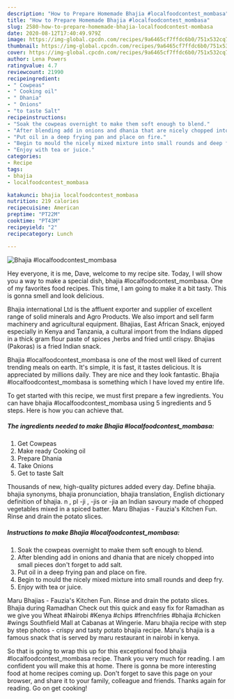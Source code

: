 ```yaml
---
description: "How to Prepare Homemade Bhajia #localfoodcontest_mombasa"
title: "How to Prepare Homemade Bhajia #localfoodcontest_mombasa"
slug: 2580-how-to-prepare-homemade-bhajia-localfoodcontest-mombasa
date: 2020-08-12T17:40:49.979Z
image: https://img-global.cpcdn.com/recipes/9a6465cf7ffdc6b0/751x532cq70/bhajia-localfoodcontest_mombasa-recipe-main-photo.jpg
thumbnail: https://img-global.cpcdn.com/recipes/9a6465cf7ffdc6b0/751x532cq70/bhajia-localfoodcontest_mombasa-recipe-main-photo.jpg
cover: https://img-global.cpcdn.com/recipes/9a6465cf7ffdc6b0/751x532cq70/bhajia-localfoodcontest_mombasa-recipe-main-photo.jpg
author: Lena Powers
ratingvalue: 4.7
reviewcount: 21990
recipeingredient:
- " Cowpeas"
- " Cooking oil"
- " Dhania"
- " Onions"
- "to taste Salt"
recipeinstructions:
- "Soak the cowpeas overnight to make them soft enough to blend."
- "After blending add in onions and dhania that are nicely chopped into small pieces don&#39;t forget to add salt."
- "Put oil in a deep frying pan and place on fire."
- "Begin to mould the nicely mixed mixture into small rounds and deep fry."
- "Enjoy with tea or juice."
categories:
- Recipe
tags:
- bhajia
- localfoodcontest_mombasa

katakunci: bhajia localfoodcontest_mombasa 
nutrition: 219 calories
recipecuisine: American
preptime: "PT22M"
cooktime: "PT43M"
recipeyield: "2"
recipecategory: Lunch

---
```



![Bhajia #localfoodcontest_mombasa](https://img-global.cpcdn.com/recipes/9a6465cf7ffdc6b0/751x532cq70/bhajia-localfoodcontest_mombasa-recipe-main-photo.jpg)

Hey everyone, it is me, Dave, welcome to my recipe site. Today, I will show you a way to make a special dish, bhajia #localfoodcontest_mombasa. One of my favorites food recipes. This time, I am going to make it a bit tasty. This is gonna smell and look delicious.

Bhajia international Ltd is the affluent exporter and supplier of excellent range of solid minerals and Agro Products. We also import and sell farm machinery and agricultural equipment. Bhajias, East African Snack, enjoyed especially in Kenya and Tanzania, a cultural import from the Indians dipped in a thick gram flour paste of spices ,herbs and fried until crispy. Bhajias (Pakoras) is a fried Indian snack.

Bhajia #localfoodcontest_mombasa is one of the most well liked of current trending meals on earth. It's simple, it is fast, it tastes delicious. It is appreciated by millions daily. They are nice and they look fantastic. Bhajia #localfoodcontest_mombasa is something which I have loved my entire life.


To get started with this recipe, we must first prepare a few ingredients. You can have bhajia #localfoodcontest_mombasa using 5 ingredients and 5 steps. Here is how you can achieve that.

<!--inarticleads1-->

##### The ingredients needed to make Bhajia #localfoodcontest_mombasa:

1. Get  Cowpeas
1. Make ready  Cooking oil
1. Prepare  Dhania
1. Take  Onions
1. Get to taste Salt


Thousands of new, high-quality pictures added every day. Define bhajia. bhajia synonyms, bhajia pronunciation, bhajia translation, English dictionary definition of bhajia. n , pl -ji , -jis or -jia an Indian savoury made of chopped vegetables mixed in a spiced batter. Maru Bhajias - Fauzia&#39;s Kitchen Fun. Rinse and drain the potato slices. 

<!--inarticleads2-->

##### Instructions to make Bhajia #localfoodcontest_mombasa:

1. Soak the cowpeas overnight to make them soft enough to blend.
1. After blending add in onions and dhania that are nicely chopped into small pieces don&#39;t forget to add salt.
1. Put oil in a deep frying pan and place on fire.
1. Begin to mould the nicely mixed mixture into small rounds and deep fry.
1. Enjoy with tea or juice.


Maru Bhajias - Fauzia&#39;s Kitchen Fun. Rinse and drain the potato slices. Bhajia during Ramadhan Check out this quick and easy fix for Ramadhan as we give you Wheat #Nairobi #Kenya #chips #frenchfries #bhajia #chicken #wings Southfield Mall at Cabanas at Wingerie. Maru bhajia recipe with step by step photos - crispy and tasty potato bhajia recipe. Maru&#39;s bhajia is a famous snack that is served by maru restaurant in nairobi in kenya. 

So that is going to wrap this up for this exceptional food bhajia #localfoodcontest_mombasa recipe. Thank you very much for reading. I am confident you will make this at home. There is gonna be more interesting food at home recipes coming up. Don't forget to save this page on your browser, and share it to your family, colleague and friends. Thanks again for reading. Go on get cooking!
